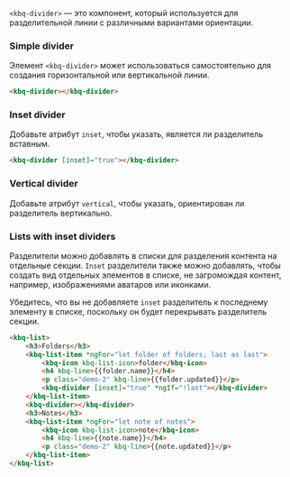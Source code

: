 `<kbq-divider>` — это компонент, который используется для разделительной линии с различными вариантами ориентации.

<!-- example(divider-overview) -->

### Simple divider

Элемент `<kbq-divider>` может использоваться самостоятельно для создания горизонтальной или вертикальной линии.

```html
<kbq-divider></kbq-divider>
```

### Inset divider

Добавьте атрибут `inset`, чтобы указать, является ли разделитель вставным.

```html
<kbq-divider [inset]="true"></kbq-divider>
```

### Vertical divider

Добавьте атрибут `vertical`, чтобы указать, ориентирован ли разделитель вертикально.

<!-- example(divider-vertical) -->

### Lists with inset dividers

Разделители можно добавлять в списки для разделения контента на отдельные секции.
`Inset` разделители также можно добавлять, чтобы создать вид отдельных элементов в списке,
не загромождая контент, например, изображениями аватаров или иконками.

Убедитесь, что вы не добавляете `inset` разделитель к последнему элементу в списке,
поскольку он будет перекрывать разделитель секции.

```html
<kbq-list>
    <h3>Folders</h3>
    <kbq-list-item *ngFor="let folder of folders; last as last">
        <kbq-icon kbq-list-icon>folder</kbq-icon>
        <h4 kbq-line>{{folder.name}}</h4>
        <p class="demo-2" kbq-line>{{folder.updated}}</p>
        <kbq-divider [inset]="true" *ngIf="!last"></kbq-divider>
    </kbq-list-item>
    <kbq-divider></kbq-divider>
    <h3>Notes</h3>
    <kbq-list-item *ngFor="let note of notes">
        <kbq-icon kbq-list-icon>note</kbq-icon>
        <h4 kbq-line>{{note.name}}</h4>
        <p class="demo-2" kbq-line>{{note.updated}}</p>
    </kbq-list-item>
</kbq-list>
```
